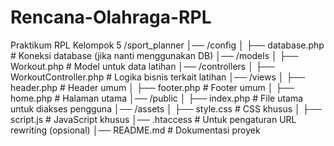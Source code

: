# Rencana-Olahraga-RPL
Praktikum RPL Kelompok 5
/sport_planner
│── /config
│   ├── database.php      # Koneksi database (jika nanti menggunakan DB)
│── /models
│   ├── Workout.php       # Model untuk data latihan
│── /controllers
│   ├── WorkoutController.php  # Logika bisnis terkait latihan
│── /views
│   ├── header.php        # Header umum
│   ├── footer.php        # Footer umum
│   ├── home.php          # Halaman utama
│── /public
│   ├── index.php         # File utama untuk diakses pengguna
│── /assets
│   ├── style.css         # CSS khusus
│   ├── script.js         # JavaScript khusus
│── .htaccess             # Untuk pengaturan URL rewriting (opsional)
│── README.md             # Dokumentasi proyek

